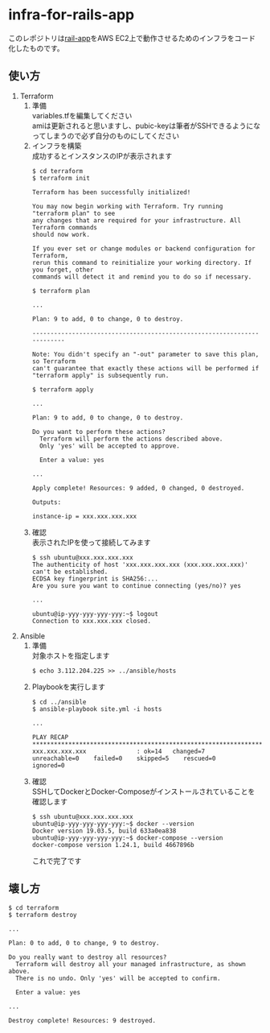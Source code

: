 # infra-for-rails-app
このレポジトリは[rail-app](https://github.com/YunosukeY/rails-app)をAWS EC2上で動作させるためのインフラをコード化したものです。

## 使い方
1. Terraform
    1. 準備  
        variables.tfを編集してください  
        amiは更新されると思いますし、pubic-keyは筆者がSSHできるようになってしまうので必ず自分のものにしてください
    2. インフラを構築  
        成功するとインスタンスのIPが表示されます
        ```Shell
        $ cd terraform
        $ terraform init
        
        Terraform has been successfully initialized!
        
        You may now begin working with Terraform. Try running "terraform plan" to see
        any changes that are required for your infrastructure. All Terraform commands
        should now work.
        
        If you ever set or change modules or backend configuration for Terraform,
        rerun this command to reinitialize your working directory. If you forget, other
        commands will detect it and remind you to do so if necessary.
        
        $ terraform plan
        
        ...
        
        Plan: 9 to add, 0 to change, 0 to destroy.
        
        ------------------------------------------------------------------------
        
        Note: You didn't specify an "-out" parameter to save this plan, so Terraform
        can't guarantee that exactly these actions will be performed if
        "terraform apply" is subsequently run.
        
        $ terraform apply
        
        ...
        
        Plan: 9 to add, 0 to change, 0 to destroy.
        
        Do you want to perform these actions?
          Terraform will perform the actions described above.
          Only 'yes' will be accepted to approve.
        
          Enter a value: yes
        
        ...
        
        Apply complete! Resources: 9 added, 0 changed, 0 destroyed.
        
        Outputs:
        
        instance-ip = xxx.xxx.xxx.xxx
        ```
    3. 確認   
        表示されたIPを使って接続してみます
        ```Shell
        $ ssh ubuntu@xxx.xxx.xxx.xxx
        The authenticity of host 'xxx.xxx.xxx.xxx (xxx.xxx.xxx.xxx)' can't be established.
        ECDSA key fingerprint is SHA256:...
        Are you sure you want to continue connecting (yes/no)? yes
        
        ...
        
        ubuntu@ip-yyy-yyy-yyy-yyy:~$ logout
        Connection to xxx.xxx.xxx closed.
        ```
2. Ansible
    1. 準備  
        対象ホストを指定します
        ```Shell
        $ echo 3.112.204.225 >> ../ansible/hosts
        ```
    2. Playbookを実行します
        ```Shell
        $ cd ../ansible
        $ ansible-playbook site.yml -i hosts
        
        ...
        
        PLAY RECAP **********************************************************************************************
        xxx.xxx.xxx.xxx              : ok=14   changed=7    unreachable=0    failed=0    skipped=5    rescued=0    ignored=0 
        ```
    3. 確認  
        SSHしてDockerとDocker-Composeがインストールされていることを確認します
        ```Shell
        $ ssh ubuntu@xxx.xxx.xxx.xxx
        ubuntu@ip-yyy-yyy-yyy-yyy:~$ docker --version
        Docker version 19.03.5, build 633a0ea838
        ubuntu@ip-yyy-yyy-yyy-yyy:~$ docker-compose --version
        docker-compose version 1.24.1, build 4667896b
        ```
        これで完了です

## 壊し方
```Shell
$ cd terraform
$ terraform destroy

...

Plan: 0 to add, 0 to change, 9 to destroy.

Do you really want to destroy all resources?
  Terraform will destroy all your managed infrastructure, as shown above.
  There is no undo. Only 'yes' will be accepted to confirm.

  Enter a value: yes

...

Destroy complete! Resources: 9 destroyed.
```
